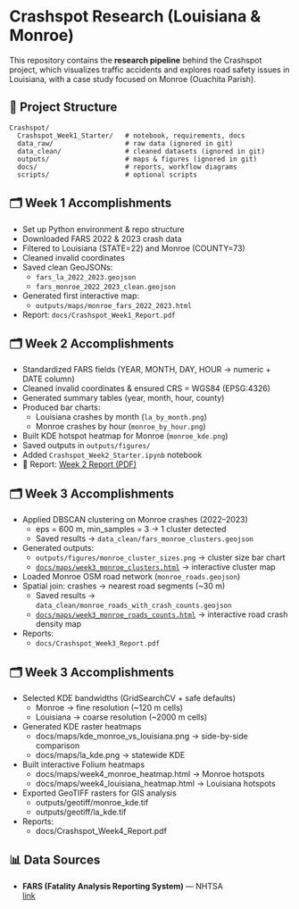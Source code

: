 # Crashspot Research (Louisiana & Monroe)

This repository contains the **research pipeline** behind the Crashspot project, 
which visualizes traffic accidents and explores road safety issues in Louisiana, 
with a case study focused on Monroe (Ouachita Parish).

## 📂 Project Structure
```
Crashspot/
  Crashspot_Week1_Starter/   # notebook, requirements, docs
  data_raw/                  # raw data (ignored in git)
  data_clean/                # cleaned datasets (ignored in git)
  outputs/                   # maps & figures (ignored in git)
  docs/                      # reports, workflow diagrams
  scripts/                   # optional scripts
```

## 🗂️ Week 1 Accomplishments
- Set up Python environment & repo structure
- Downloaded FARS 2022 & 2023 crash data
- Filtered to Louisiana (STATE=22) and Monroe (COUNTY=73)
- Cleaned invalid coordinates
- Saved clean GeoJSONs:
  - `fars_la_2022_2023.geojson`
  - `fars_monroe_2022_2023_clean.geojson`
- Generated first interactive map:
  - `outputs/maps/monroe_fars_2022_2023.html`
- Report: `docs/Crashspot_Week1_Report.pdf`

## 🗂️ Week 2 Accomplishments
- Standardized FARS fields (YEAR, MONTH, DAY, HOUR → numeric + DATE column)
- Cleaned invalid coordinates & ensured CRS = WGS84 (EPSG:4326)
- Generated summary tables (year, month, hour, county)
- Produced bar charts:
  - Louisiana crashes by month (`la_by_month.png`)
  - Monroe crashes by hour (`monroe_by_hour.png`)
- Built KDE hotspot heatmap for Monroe (`monroe_kde.png`)
- Saved outputs in `outputs/figures/`
- Added `Crashspot_Week2_Starter.ipynb` notebook
- 📄 Report: [Week 2 Report (PDF)](https://MistaZero07.github.io/crashspot-research/Crashspot_Week2_Report.pdf)

## 🗂️ Week 3 Accomplishments
- Applied DBSCAN clustering on Monroe crashes (2022–2023)  
  - eps = 600 m, min_samples = 3 → 1 cluster detected  
  - Saved results → `data_clean/fars_monroe_clusters.geojson`
- Generated outputs:
  - `outputs/figures/monroe_cluster_sizes.png` → cluster size bar chart
  - [`docs/maps/week3_monroe_clusters.html`](https://MistaZero07.github.io/crashspot-research/maps/week3_monroe_clusters.html) → interactive cluster map
- Loaded Monroe OSM road network (`monroe_roads.geojson`)
- Spatial join: crashes → nearest road segments (~30 m)
  - Saved results → `data_clean/monroe_roads_with_crash_counts.geojson`
  - [`docs/maps/week3_monroe_roads_counts.html`](https://MistaZero07.github.io/crashspot-research/maps/week3_monroe_roads_counts.html) → interactive road crash density map
- Reports:
  - `docs/Crashspot_Week3_Report.pdf`
 
## 🗂️ Week 3 Accomplishments
- Selected KDE bandwidths (GridSearchCV + safe defaults)  
  - Monroe → fine resolution (~120 m cells)  
  - Louisiana → coarse resolution (~2000 m cells)  
- Generated KDE raster heatmaps  
  - docs/maps/kde_monroe_vs_louisiana.png → side-by-side comparison  
  - docs/maps/la_kde.png → statewide KDE  
- Built interactive Folium heatmaps  
  - docs/maps/week4_monroe_heatmap.html → Monroe hotspots  
  - docs/maps/week4_louisiana_heatmap.html → Louisiana hotspots  
- Exported GeoTIFF rasters for GIS analysis  
  - outputs/geotiff/monroe_kde.tif  
  - outputs/geotiff/la_kde.tif  
- Reports:  
  - docs/Crashspot_Week4_Report.pdf

    

## 📊 Data Sources
- **FARS (Fatality Analysis Reporting System)** — NHTSA  
  [link](https://www.nhtsa.gov/research-data/fatality-analysis-reporting-system-fars)  
